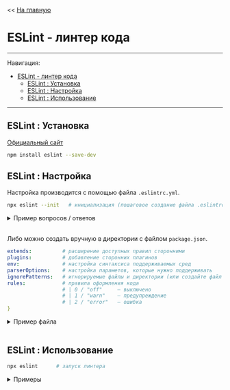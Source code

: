 << [На главную](../README.md)

# ESLint - линтер кода

---

Навигация:

- [ESLint - линтер кода](#eslint---линтер-кода)
  - [ESLint : Установка](#eslint--установка)
  - [ESLint : Настройка](#eslint--настройка)
  - [ESLint : Использование](#eslint--использование)

---

## ESLint : Установка

[Официальный сайт](https://eslint.org/)

```bash
npm install eslint --save-dev
```

## ESLint : Настройка

Настройка производится с помощью файла `.eslintrc.yml`.

```bash
npx eslint --init   # инициализация (пошаговое создание файла .eslintrc.yml)
```

<details>
<summary>Пример вопросов / ответов</summary>

```txt
✔ How would you like to use ESLint? · style
✔ What type of modules does your project use? · esm (JS Modules)
✔ Which framework does your project use? · none
✔ Does your project use TypeScript? · No
✔ Where does your code run? · Node
✔ How would you like to define a style for your project? · guide
✔ Which style guide do you want to follow? · airbnb
✔ What format do you want your config file to be in? · YAML
Checking peerDependencies of eslint-config-airbnb-base@latest
The config that you've selected requires the following dependencies:

eslint-config-airbnb-base@latest eslint@^5.16.0 || ^6.8.0 || ^7.2.0 eslint-plugin-import@^2.21.2
✔ Would you like to install them now with npm? · Yes
```

</details><br>

Либо можно создать вручную в директории с файлом `package.json`.

```yml
extends:          # расширение доступных правил сторонними
plugins:          # добавление сторонних плагинов
env:              # настройка синтаксиса поддерживаемых сред
parserOptions:    # настройка параметов, которые нужно поддерживать
ignorePatterns:   # игнорируемые файлы и директории (или создайте файл .eslintignore)
rules:            # правила оформления кода
                  # | 0 / "off"     – выключено
                  # | 1 / "warn"    – предупреждение
                  # | 2 / "error"   – ошибка
}
```

<details>
<summary>Пример файла</summary>

```yml
env:
  browser: true
  es2021: true
extends:
  - airbnb-base
parserOptions:
  ecmaVersion: 13
  sourceType: module
rules: {}
```

</details><br>

## ESLint : Использование

```bash
npx eslint      # запуск линтера
```

<details>
<summary>Примеры</summary>

```bash
npx eslint .            # проверить все файлы
npx eslint <file>       # проверить файл
npx eslint <dir>        # проверить все файлы в директории

npx eslint --fix        # проверить и исправить (по возможности)
```

</details><br>
